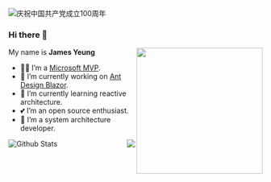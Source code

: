 ![庆祝中国共产党成立100周年](http://ykimg.alicdn.com/develop/image/2021-06-23/a4536c15c74eedf47c8d5011f44f5998.png)

### Hi there 👋

<!--
**ElderJames/ElderJames** is a ✨ _special_ ✨ repository because its `README.md` (this file) appears on your GitHub profile.

Here are some ideas to get you started:

- 🔭 I’m currently working on ...
- 🌱 I’m currently learning ...
- 👯 I’m looking to collaborate on ...
- 🤔 I’m looking for help with ...
- 💬 Ask me about ...
- 📫 How to reach me: ...
- 😄 Pronouns: ...
- ⚡ Fun fact: ...
-->

<img align="right" width="250px" src="https://mvp.microsoft.com/Content/Images/mvp-banner.png" />


My name is **James Yeung**

- 👨‍💻 I’m a [Microsoft MVP](https://mvp.microsoft.com/en-us/PublicProfile/5003987).
- 🔭 I’m currently working on [Ant Design Blazor](https://github.com/ant-design-blazor/ant-design-blazor).
- 🌱 I’m currently learning reactive architecture.
- 💕 I’m an open source enthusiast.
- 🖖 I’m a system architecture developer.

<img align="right" src="https://hits.b3log.org/elderjames/elderjames.svg" />

  ![Github Stats](https://github-readme-stats.vercel.app/api?username=ElderJames&show_icons=true)
  
